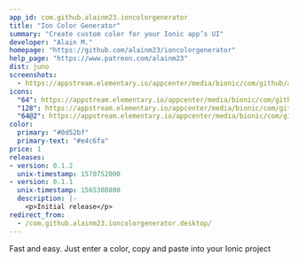 ```yaml
---
app_id: com.github.alainm23.ioncolorgenerator
title: "Ion Color Generator"
summary: "Create custom color for your Ionic app’s UI"
developer: "Alain M."
homepage: "https://github.com/alainm23/ioncolorgenerator"
help_page: "https://www.patreon.com/alainm23"
dist: juno
screenshots:
  - https://appstream.elementary.io/appcenter/media/bionic/com/github/alainm23.ioncolorgenerator/E302A4A26DCC1E180ED3462F0F7284A9/screenshots/image-1_orig.png
icons:
  "64": https://appstream.elementary.io/appcenter/media/bionic/com/github/alainm23.ioncolorgenerator/E302A4A26DCC1E180ED3462F0F7284A9/icons/64x64/com.github.alainm23.ioncolorgenerator_com.github.alainm23.ioncolorgenerator.png
  "128": https://appstream.elementary.io/appcenter/media/bionic/com/github/alainm23.ioncolorgenerator/E302A4A26DCC1E180ED3462F0F7284A9/icons/128x128/com.github.alainm23.ioncolorgenerator_com.github.alainm23.ioncolorgenerator.png
  "64@2": https://appstream.elementary.io/appcenter/media/bionic/com/github/alainm23.ioncolorgenerator/E302A4A26DCC1E180ED3462F0F7284A9/icons/64x64@2/com.github.alainm23.ioncolorgenerator_com.github.alainm23.ioncolorgenerator.png
color:
  primary: "#0d52bf"
  primary-text: "#e4c6fa"
price: 1
releases:
- version: 0.1.2
  unix-timestamp: 1570752000
- version: 0.1.1
  unix-timestamp: 1565308800
  description: |-
    <p>Initial release</p>
redirect_from:
  - /com.github.alainm23.ioncolorgenerator.desktop/
---
```


<p>Fast and easy. Just enter a color, copy and paste into your Ionic project</p>